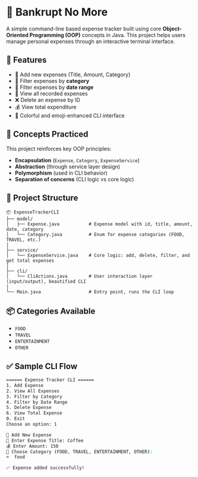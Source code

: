 # 💸 Bankrupt No More

A simple command-line based expense tracker built using core **Object-Oriented Programming (OOP)** concepts in Java. This project helps users manage personal expenses through an interactive terminal interface.

## 🚀 Features

- 📝 Add new expenses (Title, Amount, Category)
- 📂 Filter expenses by **category**
- 📅 Filter expenses by **date range**
- 🧾 View all recorded expenses
- ❌ Delete an expense by ID
- 💰 View total expenditure
- 🎨 Colorful and emoji-enhanced CLI interface

## 🧠 Concepts Practiced

This project reinforces key OOP principles:
- **Encapsulation** (`Expense`, `Category`, `ExpenseService`)
- **Abstraction** (through service layer design)
- **Polymorphism** (used in CLI behavior)
- **Separation of concerns** (CLI logic vs core logic)

## 📁 Project Structure
```
📦 ExpenseTrackerCLI
├── model/
│   ├── Expense.java           # Expense model with id, title, amount, date, category
│   └── Category.java          # Enum for expense categories (FOOD, TRAVEL, etc.)
│
├── service/
│   └── ExpenseService.java    # Core logic: add, delete, filter, and get total expenses
│
├── cli/
│   └── CliActions.java        # User interaction layer (input/output), beautified CLI
│
└── Main.java                  # Entry point, runs the CLI loop
```

## 📦 Categories Available

- `FOOD`
- `TRAVEL`
- `ENTERTAINMENT`
- `OTHER`

## ✅ Sample CLI Flow

```bash
====== Expense Tracker CLI ======
1. Add Expense
2. View All Expenses
3. Filter by Category
4. Filter by Date Range
5. Delete Expense
6. View Total Expense
0. Exit
Choose an option: 1

📝 Add New Expense
📌 Enter Expense Title: Coffee
💰 Enter Amount: 150
📂 Choose Category (FOOD, TRAVEL, ENTERTAINMENT, OTHER):
➡️  food

✅ Expense added successfully!